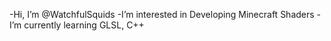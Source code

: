 -Hi, I’m @WatchfulSquids
-I’m interested in Developing Minecraft Shaders
-I’m currently learning GLSL, C++

<!---
WatchfulSquids/WatchfulSquids is a ✨ special ✨ repository because its `README.md` (this file) appears on your GitHub profile.
You can click the Preview link to take a look at your changes.
--->
